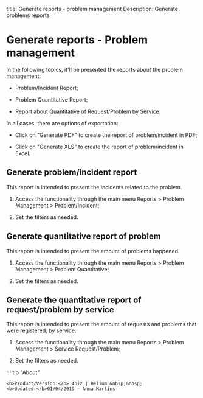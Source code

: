 title: Generate reports - problem management
Description:  Generate problems reports
# Generate reports - Problem management

In the following topics, it'll be presented the reports about the problem
management:

-   Problem/Incident Report;

-   Problem Quantitative Report;

-   Report about Quantitative of Request/Problem by Service.

In all cases, there are options of exportation:

-   Click on "Generate PDF" to create the report of problem/incident in PDF;

-   Click on "Generate XLS" to create the report of problem/incident in Excel.

Generate problem/incident report
------------------------------------

This report is intended to present the incidents related to the problem.

1.  Access the functionality through the main menu Reports \> Problem Management
    \> Problem/Incident;

2.  Set the filters as needed.

Generate quantitative report of problem
-------------------------------------------

This report is intended to present the amount of problems happened.

1.  Access the functionality through the main menu Reports \> Problem Management
    \> Problem Quantitative;

2.  Set the filters as needed.

Generate the quantitative report of request/problem by service
------------------------------------------------------------------

This report is intended to present the amount of requests and problems that were
registered, by service.

1.  Access the functionality through the main menu Reports \> Problem Management
    \> Service Request/Problem;

2.  Set the filters as needed.


!!! tip "About"

    <b>Product/Version:</b> 4biz | Helium &nbsp;&nbsp;
    <b>Updated:</b>01/04/2019 – Anna Martins
